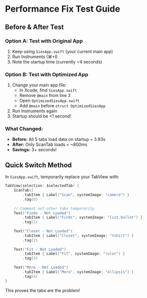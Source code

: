 # Performance Fix Test Guide

## Before & After Test

### Option A: Test with Original App
1. Keep using `SiesApp.swift` (your current main app)
2. Run Instruments (⌘+I)
3. Note the startup time (currently ~4 seconds)

### Option B: Test with Optimized App  
1. Change your main app file:
   - In Xcode, find `SiesApp.swift`
   - Remove `@main` from line 3
   - Open `OptimizedSiesApp.swift`
   - Add `@main` before `struct OptimizedSiesApp`
2. Run Instruments again
3. Startup should be <1 second!

### What Changed:
- **Before:** All 5 tabs load data on startup = 3.93s
- **After:** Only ScanTab loads = ~800ms
- **Savings:** 3+ seconds!

## Quick Switch Method

In `SiesApp.swift`, temporarily replace your TabView with:
```swift
TabView(selection: $selectedTab) {
    ScanTab()
        .tabItem { Label("Scan", systemImage: "camera") }
        .tag(0)
    
    // Comment out other tabs temporarily
    Text("Finds - Not Loaded")
        .tabItem { Label("Finds", systemImage: "list.bullet") }
        .tag(1)
    
    Text("Closet - Not Loaded")
        .tabItem { Label("Closet", systemImage: "tshirt") }
        .tag(2)
    
    Text("Fit - Not Loaded")
        .tabItem { Label("Fit", systemImage: "ruler") }
        .tag(3)
    
    Text("More - Not Loaded")
        .tabItem { Label("More", systemImage: "ellipsis") }
        .tag(4)
}
```

This proves the tabs are the problem!

